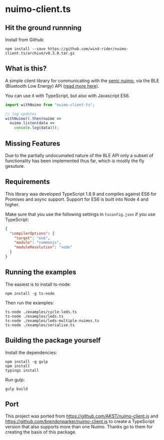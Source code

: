 # nuimo-client.ts

## Hit the ground runnning
Install from Github:
```
npm install --save https://github.com/wind-rider/nuimo-client.ts/archive/v0.3.0.tar.gz
```

## What is this?

A simple client library for communicating with the [senic nuimo][nuimo-docs],
via the BLE (Bluetooth Low Energy) API ([read more here][nuimo-ble]).

You can use it with TypeScript, but also with Javascript ES6. 

```javascript
import withNuimo from "nuimo-client-ts";

// log updates
withNuimo().then(nuimo =>
  nuimo.listen(data =>
    console.log(data)));
```

## Missing Features

Due to the partially undocumated nature of the BLE API only a subset of
functionality has been implemented thus far, which is mostly the fly
gesuture.

[nuimo-docs]: https://www.senic.com/developers
[nuimo-ble]: https://medium.com/@senic/developing-for-the-nuimo-controller-7292becfacff

## Requirements
This library was developed TypeScript 1.8.9 and compiles against ES6 for Promises and async support. Support for ES6 is built into Node 4 and higher.

Make sure that you use the following settings in `tsconfig.json` if you use TypeScript:
```json
{
  "compilerOptions": {
    "target": "es6",
    "module": "commonjs",
    "moduleResolution": "node"
  }
}
```

## Running the examples
The easiest is to install ts-node:
```
npm install -g ts-node
```

Then run the examples:
```
ts-node ./examples/cycle-leds.ts
ts-node ./examples/leds.ts
ts-node ./examples/leds-multiple-nuimos.ts
ts-node ./examples/serialise.ts
```
## Building the package yourself
Install the dependencies:
```
npm install -g gulp
npm install
typings install
```

Run gulp:
```
gulp build
```

## Port

This project was ported from https://github.com/AKST/nuimo-client.js
and https://github.com/brendonparker/nuimo-client.js to create a TypeScript version
that also supports more than one Nuimo. Thanks go to them for creating the basis
of this package.
